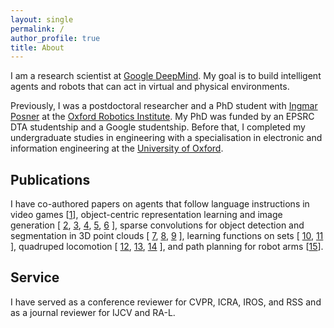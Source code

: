 ```yaml
---
layout: single
permalink: /
author_profile: true
title: About
---
```


I am a research scientist at [Google DeepMind](https://deepmind.google).
My goal is to build intelligent agents and robots that can act in virtual and physical environments.

Previously, I was a postdoctoral researcher and a PhD student with [Ingmar Posner](https://ori.ox.ac.uk/people/ingmar-posner/) at the [Oxford Robotics Institute](https://ori.ox.ac.uk).
My PhD was funded by an EPSRC DTA studentship and a Google studentship.
Before that, I completed my undergraduate studies in engineering with a specialisation in electronic and information engineering at the [University of Oxford](https://www.ox.ac.uk).

## Publications

I have co-authored papers on agents that follow language instructions in video games
[[1](https://arxiv.org/abs/2404.10179)],
object-centric representation learning and image generation
[
    [2](https://arxiv.org/abs/1907.13052),
    [3](https://arxiv.org/abs/2007.06245),
    [4](https://arxiv.org/abs/2007.01272),
    [5](https://arxiv.org/abs/2105.14895),
    [6](https://arxiv.org/abs/2104.09958)
],
sparse convolutions for object detection and segmentation in 3D point clouds
[
    [7](https://arxiv.org/abs/1609.06666),
    [8](https://arxiv.org/abs/1710.06104),
    [9](https://arxiv.org/abs/1711.10275)
],
learning functions on sets
[
    [10](https://arxiv.org/abs/1901.09006),
    [11](https://arxiv.org/abs/2107.01959)
],
quadruped locomotion
[
    [12](https://arxiv.org/abs/2007.01520),
    [13](https://arxiv.org/abs/2112.04809),
    [14](https://arxiv.org/abs/2205.01179)
],
and path planning for robot arms [[15](https://arxiv.org/abs/2210.11779)].

## Service

I have served as a conference reviewer for CVPR, ICRA, IROS, and RSS and as a journal reviewer for IJCV and RA-L.
